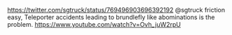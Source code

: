 https://twitter.com/sgtruck/status/769496903696392192 @sgtruck friction easy, Teleporter accidents leading to brundlefly like abominations is the problem.
https://www.youtube.com/watch?v=Ovh_juW2rpU
